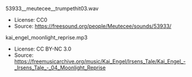 53933__meutecee__trumpethit03.wav
* License: CC0
* Source: https://freesound.org/people/Meutecee/sounds/53933/

kai_engel_moonlight_reprise.mp3
* License: CC BY-NC 3.0
* Source: https://freemusicarchive.org/music/Kai_Engel/Irsens_Tale/Kai_Engel_-_Irsens_Tale_-_04_Moonlight_Reprise
